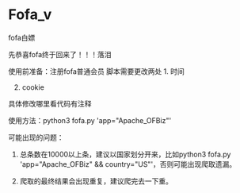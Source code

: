 # Fofa_v

fofa白嫖

先恭喜fofa终于回来了！！！落泪

使用前准备：注册fofa普通会员   脚本需要更改两处 1.  时间

​						                                        2.  cookie

具体修改哪里看代码有注释



使用方法：python3 fofa.py 'app="Apache_OFBiz"'



可能出现的问题：

1.  总条数在10000以上条，建议以国家划分开来，比如python3 fofa.py 'app="Apache_OFBiz" && country="US"'，否则可能出现爬取遗漏。

2. 爬取的最终结果会出现重复，建议爬完去一下重。

